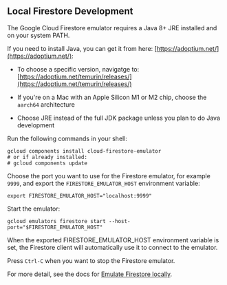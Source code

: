 ## Local Firestore Development

The Google Cloud Firestore emulator requires a Java 8+ JRE installed and on your system PATH.

If you need to install Java, you can get it from here: [https://adoptium.net/](https://adoptium.net/):

- To choose a specific version, navigatge to: [https://adoptium.net/temurin/releases/](https://adoptium.net/temurin/releases/)

- If you're on a Mac with an Apple Silicon M1 or M2 chip, choose the `aarch64` architecture

- Choose JRE instead of the full JDK package unless you plan to do Java development

Run the following commands in your shell:

```text
gcloud components install cloud-firestore-emulator
# or if already installed:
# gcloud components update
```

Choose the port you want to use for the Firestore emulator, for example `9999`, and export the `FIRESTORE_EMULATOR_HOST` environment variable:

```
export FIRESTORE_EMULATOR_HOST="localhost:9999"
```

Start the emulator:

```
gcloud emulators firestore start --host-port="$FIRESTORE_EMULATOR_HOST"
```

When the exported FIRESTORE_EMULATOR_HOST environment variable is set, the Firestore client will automatically use it to connect to the emulator.

Press `Ctrl-C` when you want to stop the Firestore emulator.

For more detail, see the docs for [Emulate Firestore locally](https://cloud.google.com/firestore/docs/emulator).
